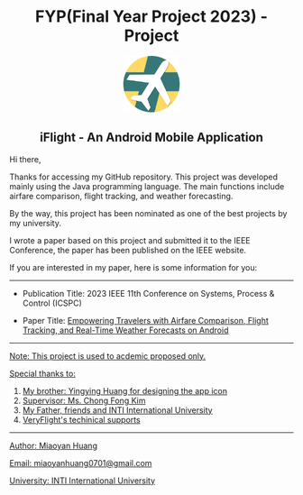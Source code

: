 <h1 align = 'center'> FYP(Final Year Project 2023) - Project </h1>
<div align = 'center'>
    <img src="app/src/main/res/drawable/app_logo.png" width="100" height="100"  alt="App Logo"/>
    <h2 >iFlight - An Android Mobile Application</h2>
</div>

Hi there,

<p>
  Thanks for accessing my GitHub repository. This project was developed mainly using the Java programming language. The main functions include airfare comparison, flight tracking, and weather forecasting.

  By the way, this project has been nominated as one of the best projects by my university.

  I wrote a paper based on this project and submitted it to the IEEE Conference, the paper has been published on the IEEE website.

  If you are interested in my paper, here is some information for you:
  ________________________________________________________________________________________________________________________
  * Publication Title: 2023 IEEE 11th Conference on Systems, Process & Control (ICSPC) </a>
  
  * Paper Title: <a href = 'https://ieeexplore.ieee.org/document/10420178'> Empowering Travelers with Airfare Comparison, Flight Tracking, and Real-Time Weather Forecasts on Android
  ________________________________________________________________________________________________________________________

</p>

Note: This project is used to acdemic proposed only.

Special thanks to:
  1. My brother: Yingying Huang for designing the app icon
  2. Supervisor: Ms. Chong Fong Kim
  3. My Father, friends and INTI International University
  4. VeryFlight's techinical supports

-----------------------------
<p>Author: Miaoyan Huang </p>
<p>Email: miaoyanhuang0701@gmail.com</p> <p>University: INTI International University</p>
